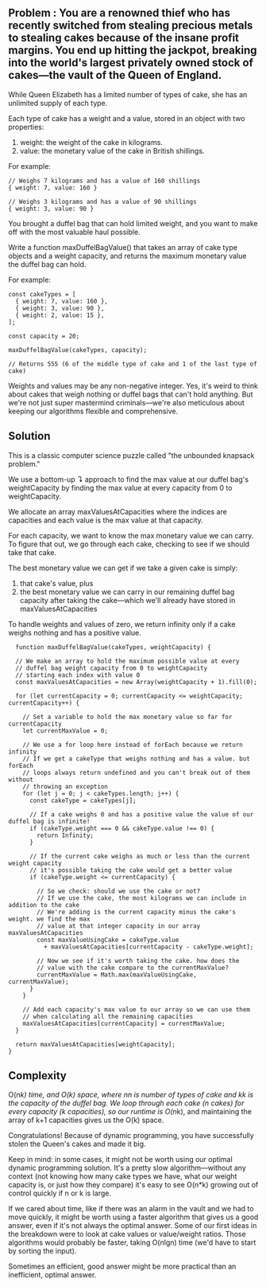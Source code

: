 ## Problem : You are a renowned thief who has recently switched from stealing precious metals to stealing cakes because of the insane profit margins. You end up hitting the jackpot, breaking into the world's largest privately owned stock of cakes—the vault of the Queen of England.

While Queen Elizabeth has a limited number of types of cake, she has an unlimited supply of each type.

Each type of cake has a weight and a value, stored in an object with two properties:

1. weight: the weight of the cake in kilograms.
2. value: the monetary value of the cake in British shillings.

For example:

```
// Weighs 7 kilograms and has a value of 160 shillings
{ weight: 7, value: 160 }

// Weighs 3 kilograms and has a value of 90 shillings
{ weight: 3, value: 90 }
```

You brought a duffel bag that can hold limited weight, and you want to make off with the most valuable haul possible.

Write a function maxDuffelBagValue() that takes an array of cake type objects and a weight capacity, and returns the maximum monetary value the duffel bag can hold.

For example:

```
const cakeTypes = [
  { weight: 7, value: 160 },
  { weight: 3, value: 90 },
  { weight: 2, value: 15 },
];

const capacity = 20;

maxDuffelBagValue(cakeTypes, capacity);

// Returns 555 (6 of the middle type of cake and 1 of the last type of cake)
```

Weights and values may be any non-negative integer. Yes, it's weird to think about cakes that weigh nothing or duffel bags that can't hold anything. But we're not just super mastermind criminals—we're also meticulous about keeping our algorithms flexible and comprehensive.

## Solution

This is a classic computer science puzzle called "the unbounded knapsack problem."

We use a bottom-up ↴ approach to find the max value at our duffel bag's weightCapacity by finding the max value at every capacity from 0 to weightCapacity.

We allocate an array maxValuesAtCapacities where the indices are capacities and each value is the max value at that capacity.

For each capacity, we want to know the max monetary value we can carry. To figure that out, we go through each cake, checking to see if we should take that cake.

The best monetary value we can get if we take a given cake is simply:

1. that cake's value, plus
2. the best monetary value we can carry in our remaining duffel bag capacity after taking the cake—which we'll already have stored in maxValuesAtCapacities

To handle weights and values of zero, we return infinity only if a cake weighs nothing and has a positive value.

```
  function maxDuffelBagValue(cakeTypes, weightCapacity) {

  // We make an array to hold the maximum possible value at every
  // duffel bag weight capacity from 0 to weightCapacity
  // starting each index with value 0
  const maxValuesAtCapacities = new Array(weightCapacity + 1).fill(0);

  for (let currentCapacity = 0; currentCapacity <= weightCapacity; currentCapacity++) {

    // Set a variable to hold the max monetary value so far for currentCapacity
    let currentMaxValue = 0;

    // We use a for loop here instead of forEach because we return infinity
    // If we get a cakeType that weighs nothing and has a value. but forEach
    // loops always return undefined and you can't break out of them without
    // throwing an exception
    for (let j = 0; j < cakeTypes.length; j++) {
      const cakeType = cakeTypes[j];

      // If a cake weighs 0 and has a positive value the value of our duffel bag is infinite!
      if (cakeType.weight === 0 && cakeType.value !== 0) {
        return Infinity;
      }

      // If the current cake weighs as much or less than the current weight capacity
      // it's possible taking the cake would get a better value
      if (cakeType.weight <= currentCapacity) {

        // So we check: should we use the cake or not?
        // If we use the cake, the most kilograms we can include in addition to the cake
        // We're adding is the current capacity minus the cake's weight. we find the max
        // value at that integer capacity in our array maxValuesAtCapacities
        const maxValueUsingCake = cakeType.value
          + maxValuesAtCapacities[currentCapacity - cakeType.weight];

        // Now we see if it's worth taking the cake. how does the
        // value with the cake compare to the currentMaxValue?
        currentMaxValue = Math.max(maxValueUsingCake, currentMaxValue);
      }
    }

    // Add each capacity's max value to our array so we can use them
    // when calculating all the remaining capacities
    maxValuesAtCapacities[currentCapacity] = currentMaxValue;
  }

  return maxValuesAtCapacities[weightCapacity];
}
```

## Complexity

O(n*k) time, and O(k) space, where nn is number of types of cake and kk is the capacity of the duffel bag. We loop through each cake (n cakes) for every capacity (k capacities), so our runtime is O(n*k), and maintaining the array of k+1 capacities gives us the O(k) space.

Congratulations! Because of dynamic programming, you have successfully stolen the Queen's cakes and made it big.

Keep in mind: in some cases, it might not be worth using our optimal dynamic programming solution. It's a pretty slow algorithm—without any context (not knowing how many cake types we have, what our weight capacity is, or just how they compare) it's easy to see O(n*k) growing out of control quickly if n or k is large.

If we cared about time, like if there was an alarm in the vault and we had to move quickly, it might be worth using a faster algorithm that gives us a good answer, even if it's not always the optimal answer. Some of our first ideas in the breakdown were to look at cake values or value/weight ratios. Those algorithms would probably be faster, taking O(nlgn) time (we'd have to start by sorting the input).

Sometimes an efficient, good answer might be more practical than an inefficient, optimal answer.
